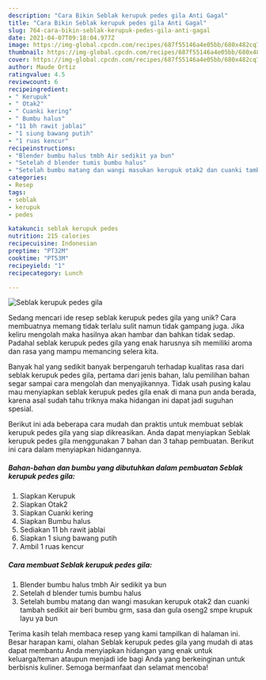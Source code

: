 ```yaml
---
description: "Cara Bikin Seblak kerupuk pedes gila Anti Gagal"
title: "Cara Bikin Seblak kerupuk pedes gila Anti Gagal"
slug: 764-cara-bikin-seblak-kerupuk-pedes-gila-anti-gagal
date: 2021-04-07T09:18:04.977Z
image: https://img-global.cpcdn.com/recipes/687f55146a4e05bb/680x482cq70/seblak-kerupuk-pedes-gila-foto-resep-utama.jpg
thumbnail: https://img-global.cpcdn.com/recipes/687f55146a4e05bb/680x482cq70/seblak-kerupuk-pedes-gila-foto-resep-utama.jpg
cover: https://img-global.cpcdn.com/recipes/687f55146a4e05bb/680x482cq70/seblak-kerupuk-pedes-gila-foto-resep-utama.jpg
author: Maude Ortiz
ratingvalue: 4.5
reviewcount: 6
recipeingredient:
- " Kerupuk"
- " Otak2"
- " Cuanki kering"
- " Bumbu halus"
- "11 bh rawit jablai"
- "1 siung bawang putih"
- "1 ruas kencur"
recipeinstructions:
- "Blender bumbu halus tmbh Air sedikit ya bun"
- "Setelah d blender tumis bumbu halus"
- "Setelah bumbu matang dan wangi masukan kerupuk otak2 dan cuanki tambah sedikit air beri bumbu grm, sasa dan gula oseng2 smpe krupuk layu ya bun"
categories:
- Resep
tags:
- seblak
- kerupuk
- pedes

katakunci: seblak kerupuk pedes 
nutrition: 215 calories
recipecuisine: Indonesian
preptime: "PT32M"
cooktime: "PT53M"
recipeyield: "1"
recipecategory: Lunch

---
```



![Seblak kerupuk pedes gila](https://img-global.cpcdn.com/recipes/687f55146a4e05bb/680x482cq70/seblak-kerupuk-pedes-gila-foto-resep-utama.jpg)

Sedang mencari ide resep seblak kerupuk pedes gila yang unik? Cara membuatnya memang tidak terlalu sulit namun tidak gampang juga. Jika keliru mengolah maka hasilnya akan hambar dan bahkan tidak sedap. Padahal seblak kerupuk pedes gila yang enak harusnya sih memiliki aroma dan rasa yang mampu memancing selera kita.



Banyak hal yang sedikit banyak berpengaruh terhadap kualitas rasa dari seblak kerupuk pedes gila, pertama dari jenis bahan, lalu pemilihan bahan segar sampai cara mengolah dan menyajikannya. Tidak usah pusing kalau mau menyiapkan seblak kerupuk pedes gila enak di mana pun anda berada, karena asal sudah tahu triknya maka hidangan ini dapat jadi suguhan spesial.


Berikut ini ada beberapa cara mudah dan praktis untuk membuat seblak kerupuk pedes gila yang siap dikreasikan. Anda dapat menyiapkan Seblak kerupuk pedes gila menggunakan 7 bahan dan 3 tahap pembuatan. Berikut ini cara dalam menyiapkan hidangannya.

<!--inarticleads1-->

##### Bahan-bahan dan bumbu yang dibutuhkan dalam pembuatan Seblak kerupuk pedes gila:

1. Siapkan  Kerupuk
1. Siapkan  Otak2
1. Siapkan  Cuanki kering
1. Siapkan  Bumbu halus
1. Sediakan 11 bh rawit jablai
1. Siapkan 1 siung bawang putih
1. Ambil 1 ruas kencur




<!--inarticleads2-->

##### Cara membuat Seblak kerupuk pedes gila:

1. Blender bumbu halus tmbh Air sedikit ya bun
1. Setelah d blender tumis bumbu halus
1. Setelah bumbu matang dan wangi masukan kerupuk otak2 dan cuanki tambah sedikit air beri bumbu grm, sasa dan gula oseng2 smpe krupuk layu ya bun




Terima kasih telah membaca resep yang kami tampilkan di halaman ini. Besar harapan kami, olahan Seblak kerupuk pedes gila yang mudah di atas dapat membantu Anda menyiapkan hidangan yang enak untuk keluarga/teman ataupun menjadi ide bagi Anda yang berkeinginan untuk berbisnis kuliner. Semoga bermanfaat dan selamat mencoba!
